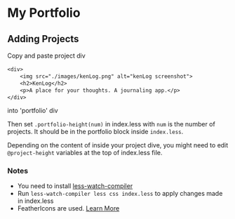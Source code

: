 # My Portfolio

## Adding Projects

Copy and paste project div

    <div>
        <img src="./images/kenLog.png" alt="kenLog screenshot">
        <h2>KenLog</h2>
        <p>A place for your thoughts. A journaling app.</p>
    </div>

into 'portfolio' div

Then set `.portfolio-height(num)` in index.less with `num` is the number of projects. It should be in the portfolio block inside `index.less`.

Depending on the content of inside your project dive, you might need to edit `@project-height` variables at the top of index.less file.

### Notes
- You need to install [less-watch-compiler](https://www.npmjs.com/package/less-watch-compiler)
- Run `less-watch-compiler less css index.less` to apply changes made in index.less
- FeatherIcons are used. [Learn More](https://github.com/feathericons/feather#feather)
